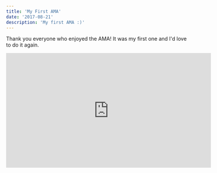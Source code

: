 ```yaml
---
title: 'My First AMA'
date: '2017-08-21'
description: 'My first AMA :)'
---
```


Thank you everyone who enjoyed the AMA! It was my first one and I'd love to do it again.

<iframe width="560" height="315" src="https://www.youtube.com/embed/nbmzE3flflY" title="YouTube video player" frameborder="0" allow="accelerometer; autoplay; clipboard-write; encrypted-media; gyroscope; picture-in-picture" allowfullscreen></iframe>